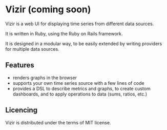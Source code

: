 Vizir (coming soon)
======

Vizir is a web UI for displaying time series from different data sources.

It is written in Ruby, using the Ruby on Rails framework.

It is designed in a modular way, to be easily extended by writing providers for 
multiple data sources.

Features
--------

 * renders graphs in the browser
 * supports your own time series source with a few lines of code
 * provides a DSL to describe metrics and graphs, to create custom dashboards,
   and to apply operations to data (sums, ratios, etc.)

Licencing
---------

Vizir is distributed under the terms of MIT license.

